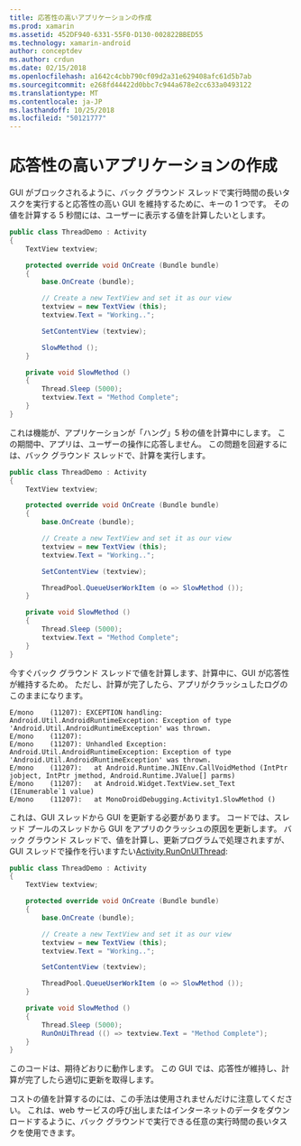 ```yaml
---
title: 応答性の高いアプリケーションの作成
ms.prod: xamarin
ms.assetid: 452DF940-6331-55F0-D130-002822BBED55
ms.technology: xamarin-android
author: conceptdev
ms.author: crdun
ms.date: 02/15/2018
ms.openlocfilehash: a1642c4cbb790cf09d2a31e629408afc61d5b7ab
ms.sourcegitcommit: e268fd44422d0bbc7c944a678e2cc633a0493122
ms.translationtype: MT
ms.contentlocale: ja-JP
ms.lasthandoff: 10/25/2018
ms.locfileid: "50121777"
---
```

# <a name="writing-responsive-applications"></a>応答性の高いアプリケーションの作成

GUI がブロックされるように、バック グラウンド スレッドで実行時間の長いタスクを実行すると応答性の高い GUI を維持するために、キーの 1 つです。 その値を計算する 5 秒間には、ユーザーに表示する値を計算したいとします。

```csharp
public class ThreadDemo : Activity
{
    TextView textview;

    protected override void OnCreate (Bundle bundle)
    {
        base.OnCreate (bundle);

        // Create a new TextView and set it as our view
        textview = new TextView (this);
        textview.Text = "Working..";

        SetContentView (textview);

        SlowMethod ();
    }

    private void SlowMethod ()
    {
        Thread.Sleep (5000);
        textview.Text = "Method Complete";
    }
}
```

これは機能が、アプリケーションが「ハング」5 秒の値を計算中にします。 この期間中、アプリは、ユーザーの操作に応答しません。 この問題を回避するには、バック グラウンド スレッドで、計算を実行します。

```csharp
public class ThreadDemo : Activity
{
    TextView textview;

    protected override void OnCreate (Bundle bundle)
    {
        base.OnCreate (bundle);

        // Create a new TextView and set it as our view
        textview = new TextView (this);
        textview.Text = "Working..";

        SetContentView (textview);

        ThreadPool.QueueUserWorkItem (o => SlowMethod ());
    }

    private void SlowMethod ()
    {
        Thread.Sleep (5000);
        textview.Text = "Method Complete";
    }
}
```

今すぐバック グラウンド スレッドで値を計算します、計算中に、GUI が応答性が維持するため。 ただし、計算が完了したら、アプリがクラッシュしたログのこのままになります。

```shell
E/mono    (11207): EXCEPTION handling: Android.Util.AndroidRuntimeException: Exception of type 'Android.Util.AndroidRuntimeException' was thrown.
E/mono    (11207):
E/mono    (11207): Unhandled Exception: Android.Util.AndroidRuntimeException: Exception of type 'Android.Util.AndroidRuntimeException' was thrown.
E/mono    (11207):   at Android.Runtime.JNIEnv.CallVoidMethod (IntPtr jobject, IntPtr jmethod, Android.Runtime.JValue[] parms)
E/mono    (11207):   at Android.Widget.TextView.set_Text (IEnumerable`1 value)
E/mono    (11207):   at MonoDroidDebugging.Activity1.SlowMethod ()
```

これは、GUI スレッドから GUI を更新する必要があります。 コードでは、スレッド プールのスレッドから GUI をアプリのクラッシュの原因を更新します。 バック グラウンド スレッドで、値を計算し、更新プログラムで処理されますが、GUI スレッドで操作を行いますたい[Activity.RunOnUIThread](https://developer.xamarin.com/api/member/Android.App.Activity.RunOnUiThread/(System.Action)):

```csharp
public class ThreadDemo : Activity
{
    TextView textview;

    protected override void OnCreate (Bundle bundle)
    {
        base.OnCreate (bundle);

        // Create a new TextView and set it as our view
        textview = new TextView (this);
        textview.Text = "Working..";

        SetContentView (textview);

        ThreadPool.QueueUserWorkItem (o => SlowMethod ());
    }

    private void SlowMethod ()
    {
        Thread.Sleep (5000);
        RunOnUiThread (() => textview.Text = "Method Complete");
    }
}
```

このコードは、期待どおりに動作します。 この GUI では、応答性が維持し、計算が完了したら適切に更新を取得します。

コストの値を計算するのには、この手法は使用されませんだけに注意してください。 これは、web サービスの呼び出しまたはインターネットのデータをダウンロードするように、バック グラウンドで実行できる任意の実行時間の長いタスクを使用できます。
